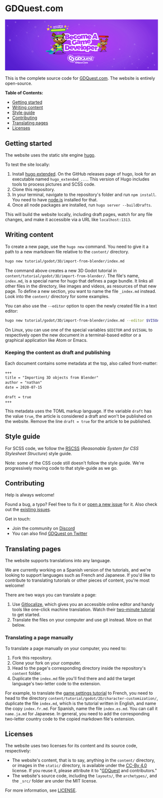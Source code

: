 # GDQuest.com

![Website banner image](static/img/social-banner.png)

This is the complete source code for [GDQuest.com](http://gdquest.com/). The website is entirely open-source.

**Table of Contents:**

- [Getting started](#getting-started)
- [Writing content](#writing-content)
- [Style guide](#style-guide)
- [Contributing](#contributing)
- [Translating pages](#translating-pages)
- [Licenses](#licenses)

## Getting started

The website uses the static site engine [hugo](https://gohugo.io).

To test the site locally:

1. Install [hugo extended](https://github.com/gohugoio/hugo/releases). On the GitHub releases page of hugo, look for an executable named `hugo_extended_...`. This version of Hugo includes tools to process pictures and SCSS code.
1. Clone this repository.
1. In your terminal, navigate to the repository's folder and run `npm install`. You need to have [node.js](https://nodejs.org/en/) installed for that.
1. Once all node packages are installed, run `hugo server --buildDrafts`.

This will build the website locally, including draft pages, watch for any file changes, and make it accessible via a URL like `localhost:1313`.

## Writing content

To create a new page, use the `hugo new` command. You need to give it a path to a new markdown file relative to the `content/` directory.

```sh
hugo new tutorial/godot/3D/import-from-blender/index.md
```

The command above creates a new 3D Godot tutorial in `content/tutorial/godot/3D/import-from-blender/`. The file's name, `index.md`, is a special name for hugo that defines a page bundle. It links all other files in the directory, like images and videos, as resources of that new page. To define a new section, you want to name the file `_index.md` instead. Look into the `content/` directory for some examples.

You can also use the `--editor` option to open the newly created file in a text editor:

```sh
hugo new tutorial/godot/3D/import-from-blender/index.md --editor $VISUAL
```

On Linux, you can use one of the special variables `$EDITOR` and `$VISUAL` to respectively open the new document in a terminal-based editor or a graphical application like Atom or Emacs.

### Keeping the content as draft and publishing

Each document contains some metadata at the top, also called front-matter:

```
+++
title = "Importing 3D objects from Blender"
author = "nathan"
date = 2020-07-15

draft = true
+++
```

This metadata uses the TOML markup language. If the variable `draft` has the value `true`, the article is considered a draft and won't be published on the website. Remove the line `draft = true` for the article to be published.

## Style guide

For SCSS code, we follow the [RSCSS](https://rscss.io/) (_Reasonable System for CSS Stylesheet Structure_) style guide.

Note: some of the CSS code still doesn't follow the style guide. We're progressively moving code to that style-guide as we go.

## Contributing

Help is always welcome!

Found a bug, a typo? Feel free to fix it or [open a new issue](issues/new) for it. Also check out the [existing issues](issues).

Get in touch:

- Join the community on [Discord](https://discord.gg/87NNb3Z)
- You can also find [GDQuest on Twitter](https://twitter.com/NathanGDQuest)

## Translating pages

The website supports translations into any language.

We are currently working on a Spanish version of the tutorials, and we're looking to support languages such as French and Japanese. If you'd like to contribute to translating tutorials or other pieces of content, you're most welcome!

There are two ways you can translate a page:

1. Use [Gitlocalize](https://gitlocalize.com/repo/5450/), which gives you an accessible online editor and handy tools like one-click machine translation. Watch their [two-minute tutorial](https://www.youtube.com/watch?v=b09LDukIJiU) to get started.
2. Translate the files on your computer and use git instead. More on that below.

### Translating a page manually

To translate a page manually on your computer, you need to:

1. Fork this repository.
1. Clone your fork on your computer.
1. Head to the page's corresponding directory inside the repository's `content` folder.
1. Duplicate the `index.md` file you'll find there and add the target language's two-letter code to the extension.

For example, to translate the [game settings tutorial](https://www.gdquest.com/tutorial/godot/2d/settings-demo/) to French, you need to head to the directory `content/tutorial/godot/2D/character-customization/`, duplicate the file `index.md`, which is the tutorial written in English, and name the copy `index.fr.md`. For Spanish, name the file `index.es.md`. You can call it `name.ja.md` for Japanese. In general, you need to add the corresponding two-letter country code to the copied markdown file's extension.

## Licenses

The website uses two licenses for its content and its source code, respectively:

- The website's content, that is to say, anything in the `content/` directory, or images in the `static/` directory, is available under the [CC-By 4.0](https://creativecommons.org/licenses/by/4.0/) license. If you reuse it, please attribute it to "[GDQuest](http://gdquest.com/) and contributors."
- The website's source code, including the `layouts/`, the `archetypes/`, and the `_src/` folder are under the MIT license.

For more information, see [LICENSE](LICENSE).
